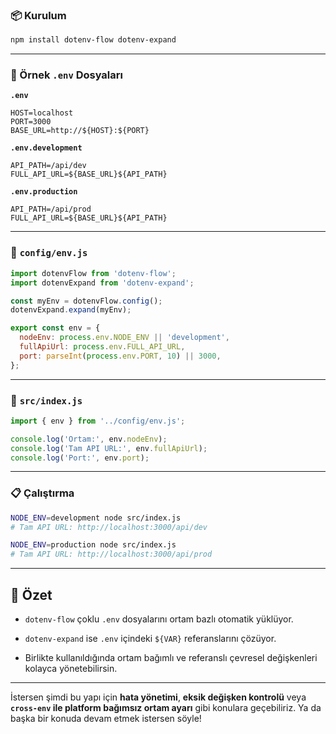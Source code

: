 
### 📦 Kurulum

```bash
npm install dotenv-flow dotenv-expand
```

---

### 📁 Örnek `.env` Dosyaları

**`.env`**

```env
HOST=localhost
PORT=3000
BASE_URL=http://${HOST}:${PORT}
```

**`.env.development`**

```env
API_PATH=/api/dev
FULL_API_URL=${BASE_URL}${API_PATH}
```

**`.env.production`**

```env
API_PATH=/api/prod
FULL_API_URL=${BASE_URL}${API_PATH}
```

---

### 📄 `config/env.js`

```js
import dotenvFlow from 'dotenv-flow';
import dotenvExpand from 'dotenv-expand';

const myEnv = dotenvFlow.config();
dotenvExpand.expand(myEnv);

export const env = {
  nodeEnv: process.env.NODE_ENV || 'development',
  fullApiUrl: process.env.FULL_API_URL,
  port: parseInt(process.env.PORT, 10) || 3000,
};
```

---

### 📄 `src/index.js`

```js
import { env } from '../config/env.js';

console.log('Ortam:', env.nodeEnv);
console.log('Tam API URL:', env.fullApiUrl);
console.log('Port:', env.port);
```

---

### 📋 Çalıştırma

```bash
NODE_ENV=development node src/index.js
# Tam API URL: http://localhost:3000/api/dev

NODE_ENV=production node src/index.js
# Tam API URL: http://localhost:3000/api/prod
```

---

## 🎯 Özet

- `dotenv-flow` çoklu `.env` dosyalarını ortam bazlı otomatik yüklüyor.
    
- `dotenv-expand` ise `.env` içindeki `${VAR}` referanslarını çözüyor.
    
- Birlikte kullanıldığında ortam bağımlı ve referanslı çevresel değişkenleri kolayca yönetebilirsin.
    

---

İstersen şimdi bu yapı için **hata yönetimi**, **eksik değişken kontrolü** veya **`cross-env` ile platform bağımsız ortam ayarı** gibi konulara geçebiliriz. Ya da başka bir konuda devam etmek istersen söyle!